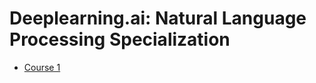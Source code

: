 # Deeplearning.ai: Natural Language Processing Specialization

* [Course 1](https://github.com/HAlex94/Deeplearning.AI-Natural-Language-Processing-Specialization/tree/main/Course_1)
